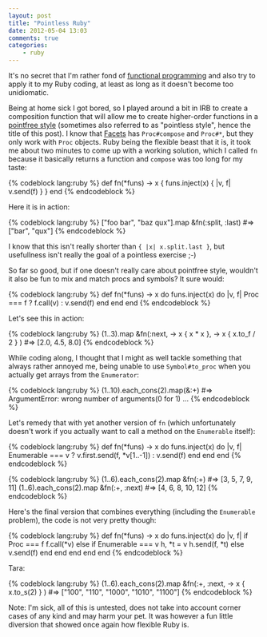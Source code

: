 ```yaml
---
layout: post
title: "Pointless Ruby"
date: 2012-05-04 13:03
comments: true
categories:
    - ruby
---
```

It's no secret that I'm rather fond of [functional programming](http://en.wikipedia.org/wiki/Functional_programming) and also try to apply it to my Ruby coding, at least as long as it doesn't become too unidiomatic.

Being at home sick I got bored, so I played around a bit in IRB to create a composition function that will allow me to create higher-order functions in a [pointfree style](http://www.haskell.org/haskellwiki/Pointfree) (sometimes also referred to as "pointless style", hence the title of this post). I know that [Facets](http://rubyworks.github.com/facets/) has `Proc#compose` and `Proc#*`, but they only work with `Proc` objects. Ruby being the flexible beast that it is, it took me about two minutes to come up with a working solution, which I called `fn` because it basically returns a function and `compose` was too long for my taste:

{% codeblock lang:ruby %}
def fn(*funs)
  -> x { funs.inject(x) { |v, f| v.send(f) } }
end
{% endcodeblock %}

Here it is in action:

{% codeblock lang:ruby %}
["foo bar", "baz qux"].map &fn(:split, :last)
#=> ["bar", "qux"]
{% endcodeblock %}

I know that this isn't really shorter than `{ |x| x.split.last }`, but usefullness isn't really the goal of a pointless exercise ;-)

So far so good, but if one doesn't really care about pointfree style, wouldn't it also be fun to mix and match procs and symbols? It sure would:

{% codeblock lang:ruby %}
def fn(*funs)
  -> x do
    funs.inject(x) do |v, f|
      Proc === f ? f.call(v) : v.send(f)
    end
  end
end
{% endcodeblock %}

Let's see this in action:

{% codeblock lang:ruby %}
(1..3).map &fn(:next, -> x { x * x }, -> x { x.to_f / 2 } )
#=> [2.0, 4.5, 8.0]
{% endcodeblock %}

While coding along, I thought that I might as well tackle something that always rather annoyed me, being unable to use `Symbol#to_proc` when you actually get arrays from the `Enumerator`:

{% codeblock lang:ruby %}
(1..10).each_cons(2).map(&:+)
#=> ArgumentError: wrong number of arguments(0 for 1)
  ...
{% endcodeblock %}

Let's remedy that with yet another version of `fn` (which unfortunately doesn't work if you actually want to call a method on the `Enumerable` itself):

{% codeblock lang:ruby %}
def fn(*funs)
  -> x do
    funs.inject(x) do |v, f|
      Enumerable === v ? v.first.send(f, *v[1..-1]) : v.send(f)
    end
  end
end
{% endcodeblock %}

{% codeblock lang:ruby %}
(1..6).each_cons(2).map &fn(:+)
#=> [3, 5, 7, 9, 11]
(1..6).each_cons(2).map &fn(:+, :next)
#=> [4, 6, 8, 10, 12]
{% endcodeblock %}

Here's the final version that combines everything (including the `Enumerable` problem), the code is not very pretty though:

{% codeblock lang:ruby %}
def fn(*funs)
  -> x do
    funs.inject(x) do |v, f|
      if Proc === f
        f.call(*v)
      else
        if Enumerable === v
          h, *t = v
          h.send(f, *t)
        else
          v.send(f)
        end
      end
    end
  end
end
{% endcodeblock %}

Tara:

{% codeblock lang:ruby %}
(1..6).each_cons(2).map &fn(:+, :next, -> x { x.to_s(2) } )
#=> ["100", "110", "1000", "1010", "1100"]
{% endcodeblock %}

Note: I'm sick, all of this is untested, does not take into account corner cases of any kind and may harm your pet. It was however a fun little diversion that showed once again how flexible Ruby is.
